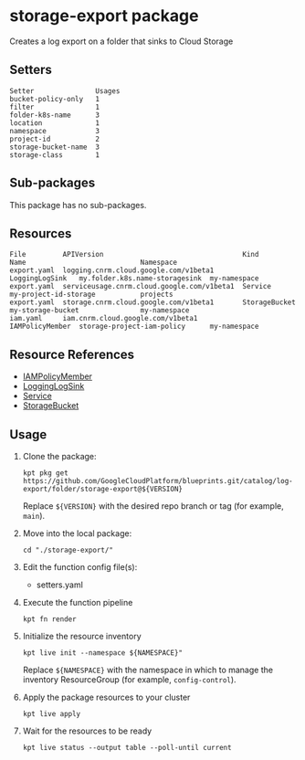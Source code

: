 # storage-export package

Creates a log export on a folder that sinks to Cloud Storage

## Setters

```
Setter               Usages
bucket-policy-only   1
filter               1
folder-k8s-name      3
location             1
namespace            3
project-id           2
storage-bucket-name  3
storage-class        1
```

## Sub-packages

This package has no sub-packages.

## Resources

```
File         APIVersion                                  Kind             Name                            Namespace
export.yaml  logging.cnrm.cloud.google.com/v1beta1       LoggingLogSink   my.folder.k8s.name-storagesink  my-namespace
export.yaml  serviceusage.cnrm.cloud.google.com/v1beta1  Service          my-project-id-storage           projects
export.yaml  storage.cnrm.cloud.google.com/v1beta1       StorageBucket    my-storage-bucket               my-namespace
iam.yaml     iam.cnrm.cloud.google.com/v1beta1           IAMPolicyMember  storage-project-iam-policy      my-namespace
```

## Resource References

- [IAMPolicyMember](https://cloud.google.com/config-connector/docs/reference/resource-docs/iam/iampolicymember)
- [LoggingLogSink](https://cloud.google.com/config-connector/docs/reference/resource-docs/logging/logginglogsink)
- [Service](https://cloud.google.com/config-connector/docs/reference/resource-docs/serviceusage/service)
- [StorageBucket](https://cloud.google.com/config-connector/docs/reference/resource-docs/storage/storagebucket)

## Usage

1.  Clone the package:
    ```
    kpt pkg get https://github.com/GoogleCloudPlatform/blueprints.git/catalog/log-export/folder/storage-export@${VERSION}
    ```
    Replace `${VERSION}` with the desired repo branch or tag
    (for example, `main`).

1.  Move into the local package:
    ```
    cd "./storage-export/"
    ```

1.  Edit the function config file(s):
    - setters.yaml

1.  Execute the function pipeline
    ```
    kpt fn render
    ```

1.  Initialize the resource inventory
    ```
    kpt live init --namespace ${NAMESPACE}"
    ```
    Replace `${NAMESPACE}` with the namespace in which to manage
    the inventory ResourceGroup (for example, `config-control`).

1.  Apply the package resources to your cluster
    ```
    kpt live apply
    ```

1.  Wait for the resources to be ready
    ```
    kpt live status --output table --poll-until current
    ```

